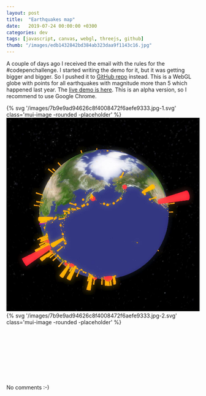 ```yaml
---
layout: post
title:  "Earthquakes map"
date:   2019-07-24 00:00:00 +0300
categories: dev
tags: [javascript, canvas, webgl, threejs, github]
thumb: "/images/edb1432842bd384ab323daa9f1143c16.jpg"
---
```


A couple of days ago I received the email with the rules for the #codepenchallenge. I started writing the demo for it, but it was getting bigger and bigger. So I pushed it to <a href='https://github.com/sfi0zy/earthquakes-map'>GitHub repo</a> instead. This is a WebGL globe with points for all earthquakes with magnitude more than 5 which happened last year. The <a href='https://sfi0zy.github.io/earthquakes-map'>live demo is here</a>. This is an alpha version, so I recommend to use Google Chrome.

<div class='mui-media-view -full-width _separate-1'>
    <div class='lazy-image-wrapper' data-modal-opener='modal-funny-earth'>
        {% svg '/images/7b9e9ad94626c8f4008472f6aefe9333.jpg-1.svg' class='mui-image -rounded -placeholder' %}
        <img class='mui-image -rounded -js-lazy-load' src='data:image/gif;base64,R0lGODlhAQABAIAAAAAAAP///yH5BAEAAAAALAAAAAABAAEAAAIBRAA7' data-src='/images/7b9e9ad94626c8f4008472f6aefe9333.jpg' alt='Funny Earth' itemprop='image'>
        <noscript>
            <img class='mui-image -rounded' src='/images/7b9e9ad94626c8f4008472f6aefe9333.jpg' alt='Funny Earth' itemprop='image'>
        </noscript>
    </div>
    <div class='mui-modal-window' id='modal-funny-earth'>
        <div class='window _shadow-3'>
            <div class='lazy-image-wrapper'>
                {% svg '/images/7b9e9ad94626c8f4008472f6aefe9333.jpg-2.svg' class='mui-image -rounded -placeholder' %}
                <img class='mui-image -rounded -js-lazy-load' data-src='/images/7b9e9ad94626c8f4008472f6aefe9333.jpg' src='data:image/gif;base64,R0lGODlhAQABAIAAAAAAAP///yH5BAEAAAAALAAAAAABAAEAAAIBRAA7' alt='Funny Earth' itemprop='image'>
            </div>
            <div class='closeicon'>
                <svg class='mui-svg-icon'>
                    <use xlink:href='#mui-svg-icon--close'></use>
                </svg>
            </div>
        </div>
        <div class='mui-shadow-toggle'></div>
    </div>
    <div class='description'>No comments :-)</div>
</div>

